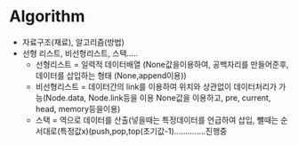# Algorithm
* 자료구조(재료), 알고리즘(방법)
* 선형 리스트, 비선형리스트, 스택.....
  * 선형리스트 = 일력적 데이터배열 (None값을이용하여, 공백자리를 만들어준후, 데이터를 삽입하는 형태 (None,append이용))
  * 비선형리스트 = 데이터간의 link를 이용하여 위치와 상관없이 데이터처리가 가능(Node.data, Node.link등을 이용 None값을 이용하고, pre, current, head, memory등을이용)
  * 스택 = 역으로 데이터를 산출(넣을때는 특정데이터를 언급하여 삽입, 뺄때는 순서대로(특정값x)(push,pop,top(초기값-1)..............진행중
   
